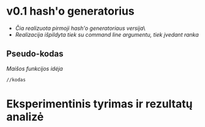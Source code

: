 # v0.1 hash'o generatorius
  - *Čia realizuota pirmoji hash'o generatoriaus versija*\
  - *Realizacija išpildyta tiek su command line argumentu, tiek įvedant ranka*

## Pseudo-kodas
*Maišos funkcijos idėja*
```
//kodas
```

# Eksperimentinis tyrimas ir rezultatų analizė